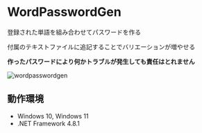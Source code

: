 # WordPasswordGen
登録された単語を組み合わせてパスワードを作る

付属のテキストファイルに追記することでバリエーションが増やせる

**作ったパスワードにより何かトラブルが発生しても責任はとれません**

![wordpasswordgen](https://github.com/user-attachments/assets/90ef5e7e-f2c9-453f-b70f-ae895aa09a19)


## 動作環境

- Windows 10, Windows 11
- .NET Framework 4.8.1

